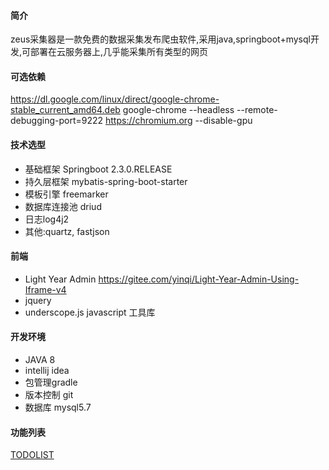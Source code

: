 #### 简介
zeus采集器是一款免费的数据采集发布爬虫软件,采用java,springboot+mysql开发,可部署在云服务器上,几乎能采集所有类型的网页

#### 可选依赖
https://dl.google.com/linux/direct/google-chrome-stable_current_amd64.deb
 google-chrome --headless --remote-debugging-port=9222 https://chromium.org --disable-gpu

#### 技术选型
  - 基础框架 Springboot 2.3.0.RELEASE
  - 持久层框架 mybatis-spring-boot-starter
  - 模板引擎 freemarker
  - 数据库连接池 driud
  - 日志log4j2
  - 其他:quartz, fastjson
 
#### 前端
  - Light Year Admin https://gitee.com/yinqi/Light-Year-Admin-Using-Iframe-v4
  - jquery
  - underscope.js javascript 工具库
#### 开发环境
  - JAVA 8
  - intellij idea
  - 包管理gradle
  - 版本控制 git
  - 数据库 mysql5.7

#### 功能列表
   [TODOLIST](./todo.md "TODOLIST")